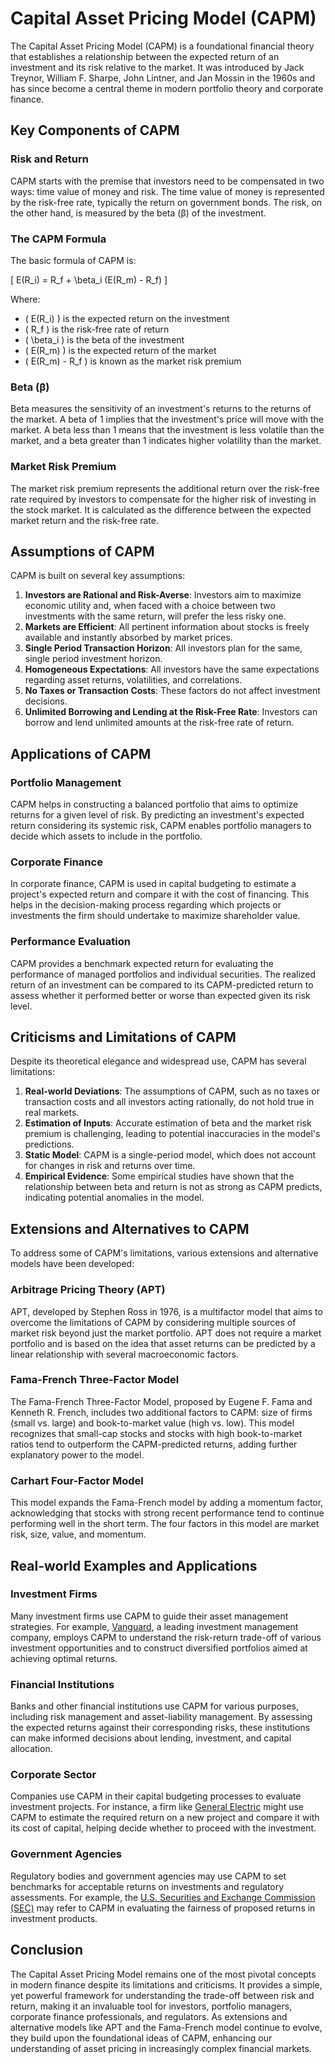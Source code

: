 # Capital Asset Pricing Model (CAPM)

The Capital Asset Pricing Model (CAPM) is a foundational financial theory that establishes a relationship between the expected return of an investment and its risk relative to the market. It was introduced by Jack Treynor, William F. Sharpe, John Lintner, and Jan Mossin in the 1960s and has since become a central theme in modern portfolio theory and corporate finance.

## Key Components of CAPM

### Risk and Return

CAPM starts with the premise that investors need to be compensated in two ways: time value of money and risk. The time value of money is represented by the risk-free rate, typically the return on government bonds. The risk, on the other hand, is measured by the beta (β) of the investment.

### The CAPM Formula

The basic formula of CAPM is:

\[ E(R_i) = R_f + \beta_i (E(R_m) - R_f) \]

Where:
- \( E(R_i) \) is the expected return on the investment
- \( R_f \) is the risk-free rate of return
- \( \beta_i \) is the beta of the investment
- \( E(R_m) \) is the expected return of the market
- \( E(R_m) - R_f \) is known as the market risk premium

### Beta (β)

Beta measures the sensitivity of an investment's returns to the returns of the market. A beta of 1 implies that the investment's price will move with the market. A beta less than 1 means that the investment is less volatile than the market, and a beta greater than 1 indicates higher volatility than the market.

### Market Risk Premium

The market risk premium represents the additional return over the risk-free rate required by investors to compensate for the higher risk of investing in the stock market. It is calculated as the difference between the expected market return and the risk-free rate.

## Assumptions of CAPM

CAPM is built on several key assumptions:
1. **Investors are Rational and Risk-Averse**: Investors aim to maximize economic utility and, when faced with a choice between two investments with the same return, will prefer the less risky one.
2. **Markets are Efficient**: All pertinent information about stocks is freely available and instantly absorbed by market prices.
3. **Single Period Transaction Horizon**: All investors plan for the same, single period investment horizon.
4. **Homogeneous Expectations**: All investors have the same expectations regarding asset returns, volatilities, and correlations.
5. **No Taxes or Transaction Costs**: These factors do not affect investment decisions.
6. **Unlimited Borrowing and Lending at the Risk-Free Rate**: Investors can borrow and lend unlimited amounts at the risk-free rate of return.

## Applications of CAPM

### Portfolio Management

CAPM helps in constructing a balanced portfolio that aims to optimize returns for a given level of risk. By predicting an investment's expected return considering its systemic risk, CAPM enables portfolio managers to decide which assets to include in the portfolio.

### Corporate Finance

In corporate finance, CAPM is used in capital budgeting to estimate a project's expected return and compare it with the cost of financing. This helps in the decision-making process regarding which projects or investments the firm should undertake to maximize shareholder value.

### Performance Evaluation

CAPM provides a benchmark expected return for evaluating the performance of managed portfolios and individual securities. The realized return of an investment can be compared to its CAPM-predicted return to assess whether it performed better or worse than expected given its risk level.

## Criticisms and Limitations of CAPM

Despite its theoretical elegance and widespread use, CAPM has several limitations:
1. **Real-world Deviations**: The assumptions of CAPM, such as no taxes or transaction costs and all investors acting rationally, do not hold true in real markets.
2. **Estimation of Inputs**: Accurate estimation of beta and the market risk premium is challenging, leading to potential inaccuracies in the model's predictions.
3. **Static Model**: CAPM is a single-period model, which does not account for changes in risk and returns over time.
4. **Empirical Evidence**: Some empirical studies have shown that the relationship between beta and return is not as strong as CAPM predicts, indicating potential anomalies in the model.

## Extensions and Alternatives to CAPM

To address some of CAPM's limitations, various extensions and alternative models have been developed:

### Arbitrage Pricing Theory (APT)

APT, developed by Stephen Ross in 1976, is a multifactor model that aims to overcome the limitations of CAPM by considering multiple sources of market risk beyond just the market portfolio. APT does not require a market portfolio and is based on the idea that asset returns can be predicted by a linear relationship with several macroeconomic factors.

### Fama-French Three-Factor Model

The Fama-French Three-Factor Model, proposed by Eugene F. Fama and Kenneth R. French, includes two additional factors to CAPM: size of firms (small vs. large) and book-to-market value (high vs. low). This model recognizes that small-cap stocks and stocks with high book-to-market ratios tend to outperform the CAPM-predicted returns, adding further explanatory power to the model.

### Carhart Four-Factor Model

This model expands the Fama-French model by adding a momentum factor, acknowledging that stocks with strong recent performance tend to continue performing well in the short term. The four factors in this model are market risk, size, value, and momentum.

## Real-world Examples and Applications

### Investment Firms

Many investment firms use CAPM to guide their asset management strategies. For example, [Vanguard](https://www.vanguard.com/), a leading investment management company, employs CAPM to understand the risk-return trade-off of various investment opportunities and to construct diversified portfolios aimed at achieving optimal returns.

### Financial Institutions

Banks and other financial institutions use CAPM for various purposes, including risk management and asset-liability management. By assessing the expected returns against their corresponding risks, these institutions can make informed decisions about lending, investment, and capital allocation.

### Corporate Sector

Companies use CAPM in their capital budgeting processes to evaluate investment projects. For instance, a firm like [General Electric](https://www.ge.com/) might use CAPM to estimate the required return on a new project and compare it with its cost of capital, helping decide whether to proceed with the investment.

### Government Agencies

Regulatory bodies and government agencies may use CAPM to set benchmarks for acceptable returns on investments and regulatory assessments. For example, the [U.S. Securities and Exchange Commission (SEC)](https://www.sec.gov/) may refer to CAPM in evaluating the fairness of proposed returns in investment products.

## Conclusion

The Capital Asset Pricing Model remains one of the most pivotal concepts in modern finance despite its limitations and criticisms. It provides a simple, yet powerful framework for understanding the trade-off between risk and return, making it an invaluable tool for investors, portfolio managers, corporate finance professionals, and regulators. As extensions and alternative models like APT and the Fama-French model continue to evolve, they build upon the foundational ideas of CAPM, enhancing our understanding of asset pricing in increasingly complex financial markets.